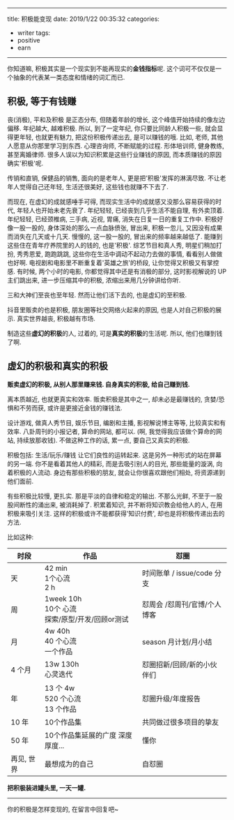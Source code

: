 
---
title: 积极能变现
date: 2019/1/22 00:35:32
categories: 
- writer
tags:
- positive
- earn
---

你知道嘛, 积极其实是一个现实到不能再现实的**金钱指标**呢. 这个词可不仅仅是一个抽象的代表某一类态度和情绪的词汇而已. 

## 积极, 等于有钱赚

丧(消极), 平和及积极 是正态分布, 但随着年龄的增长, 这个峰值开始持续的像左边偏移. 年纪越大, 越难积极. 所以, 到了一定年纪, 你只要比同龄人积极一些, 就会显得更年轻, 也就更有魅力, 把这份积极传递出去, 是可以赚钱的哦. 比如, 老师, 其他人愿意从你那里学习到东西. 心理咨询师, 不断赋能的过程. 形体培训师, 健身教练, 甚至离婚律师. 很多人误以为知识积累是这些行业赚钱的原因, 而本质赚钱的原因确实'积极'呢. 

传销和直销, 保健品的销售, 面向的是老年人, 更是把'积极'发挥的淋漓尽致. 不让老年人觉得自己还年轻, 生活还很美好, 这些钱也就赚不下去了. 

而现在, 在虚幻的成就感唾手可得, 而现实生活中的成就感又没那么容易获得的时代, 年轻人也开始未老先衰了. 年纪轻轻, 已经丧到几乎生活不能自理, 有外卖顶着. 年纪轻轻, 已经颈椎病, 三手病, 近视, 胃痛, 消失在日复一日的重复工作中. 积极好像一股一股的, 身体深处的那么一点血脉偾张, 冒出来, 积极一忽儿, 又因没有成果而消失在几天或十几天. 慢慢的, 这一股一股的, 冒出来的频率越来越低了. 能赚到这些住在青年疗养院里的人的钱的, 也是'积极'. 综艺节目和真人秀, 明星们稍加打扮, 秀秀恩爱, 跑跑跳跳, 这些你在生活中调动不起动力去做的事情, 看看别人做做也好啊. 电视剧和电影里不断重复着'英雄之旅'的桥段, 让你觉得又积极又有掌控感. 有时候, 两个小时的电影, 你都觉得其中还是有消极的部分, 这时影视解说的 UP 主们跳出来, 进一步压缩其中的积极, 浓缩出来用几分钟讲给你听. 

三和大神们至丧也至年轻. 然而让他们活下去的, 也是虚幻的至积极. 

抖音里贩卖的也是积极, 朋友圈等社交网络火起来的原因, 也是人对自己积极的展示. 真实世界越丧, 积极越有市场. 

制造这些**虚幻的积极**的人, 过着的, 可是**真实的积极**的生活呢. 所以, 他们也赚到钱了啊. 

## 虚幻的积极和真实的积极

**贩卖虚幻的积极, 从别人那里赚来钱. 自身真实的积极, 给自己赚到钱.**  

离本质越近, 也就更真实和效率. 贩卖积极是其中之一, 却未必是最赚钱的, 贪婪/恐惧和不劳而获, 或许是更接近金钱的赚钱法. 

设计游戏, 做真人秀节目, 娱乐节目, 编剧和主播, 影视解说博主等等, 比较真实和有效率. 八卦周刊的小报记者, 算命的网站, 都可以. (啊, 我觉得我应该做个算命的网站, 持续放那收钱). 不做这种工作的话, 累一点, 要自己又真实的积极. 

积极包括: 生活/玩乐/赚钱 让它们良性的运转起来. 这是另外一种形式的站在屏幕的另一端. 你不是看着其他人的精彩, 而是去吸引别人的目光, 那些能量的漩涡, 向着积极的人流动. 身边有那些积极的朋友, 就会让你很喜欢跟他们相处, 将资源递到他们面前. 

有些积极比较慢, 更扎实. 那是平淡的自律和稳定的输出. 不那么光鲜, 不至于一股股间断性的涌出来, 被消耗掉了. 积累着知识, 并不断将知识教会给他人的人, 在用积极来吸引关注. 这样的积极或许不能都获得'知识付费', 却也是将积极传递出去的方法. 

比如这种: 


|    时段    |                         作品                         |          怼圈          |
|------------|------------------------------------------------------|----------------------------|
| 天         | 42 min <br />1个心流  <br />2 h                            | 时间账单 / issue/code 分支 |
| 周         | 1week 10h <br />10个 心流 <br /> 探索/原型/开发/回顾or测试 | 怼周会 /怼周刊/官博/个人博客        |
| 月         | 4w 40h <br /> 40 个心流 <br />一个作品               | season 月计划/月小结       |
| 4 个月      | 13w 130h   <br />  心灵迭代                          | 怼圈招新/回顾/新的小伙伴们 |
| 年         | 13 个 4w <br /> 520 个心流 <br /> 13 个作品          | 怼圈升级/年度报告          |
| 10 年       | 10个作品集                                           | 共同做过很多项目的挚友     |
| 50 年       | 10个作品集延展的广度 深度 厚度...                    | 懂你                       |
| 再见, 世界 | 最想成为的自己                                       | 自怼圈                     |

**把积极装进罐头里, 一天一罐.**

***

你的积极是怎样变现的, 在留言中回复吧~ 





